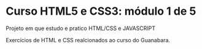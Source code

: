 # Curso HTML5 e CSS3: módulo 1 de 5 
Projeto em que estudo e pratico HTML/CSS e JAVASCRIPT

Exercícios de HTML e CSS realcionados ao curso do Guanabara. 
